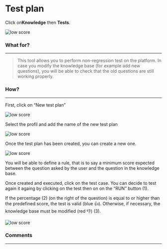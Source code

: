 # Test plan

Click on**Knowledge** then **Tests**.

<div class="image_center">
  <img :src="$withBase('/assets/img/virtual-agent-studio/knowledge/test_plan1.png')" alt="low score">
</div>




### What for?
---
>This tool allows you to perform non-regression test on the platform. In case you
modify the knowledge base (for example add new questions), you will be able to
check that the old questions are still working properly.

### How?
---
First, click on “New test plan”

<div class="image_center">
  <img :src="$withBase('/assets/img/virtual-agent-studio/knowledge/test_plan2.png')" alt="low score">
</div>



Select the profil and add the name of the new test plan

<div class="image_center">
  <img :src="$withBase('/assets/img/virtual-agent-studio/knowledge/test_plan3.png')" alt="low score">
</div>



Once the test plan has been created, you can create a new one.

<div class="image_center">
  <img :src="$withBase('/assets/img/virtual-agent-studio/knowledge/synonyms3.png')" alt="low score">
</div>



You will be able to define a rule, that is to say a minimum score expected
between the question asked by the user and the question in the knowledge base.

Once created and executed, click on the test case. You can decide to test again
it againg by clicking on the test then on on the “RUN” button (1).

If the percentage (2) (on the right of the question) is equal to or higher than
the predefined score, the test is valid (blue 👍). Otherwise, if necessary, the
knowledge base must be modified (red 👎) (3).

<div class="image_center">
  <img :src="$withBase('/assets/img/virtual-agent-studio/knowledge/test_plan4.png')" alt="low score">
</div>


### Comments
---

<Commentaire />
